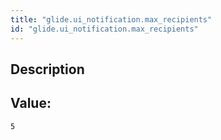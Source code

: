 ```yaml
---
title: "glide.ui_notification.max_recipients"
id: "glide.ui_notification.max_recipients"
---
```

## Description



## Value: 
```
5
```
